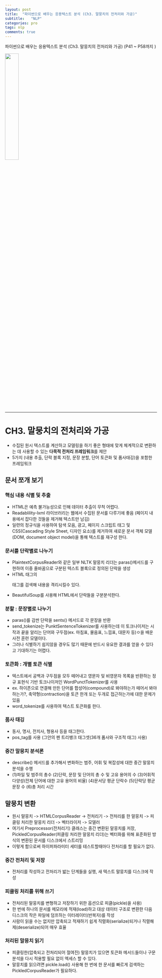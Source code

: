 ```yaml
---
layout: post
title:  "파이썬으로 배우는 응용텍스트 분석 (Ch3. 말뭉치의 전처리와 가공)"
subtitle:   "NLP"
categories: pro
tags: nlp
comments: true
---
```



파이썬으로 배우는 응용텍스트 분석 (Ch3. 말뭉치의 전처리와 가공) (P41 ~ P58까지 ) 

<img src="http://image.yes24.com/momo/TopCate2739/MidCate008/273872383.jpg" width="30%">  

---


# CH3. 말뭉치의 전처리와 가공

- 수집된 원시 텍스트를 계산하고 모델링을 하기 좋은 형태에 맞게 체계적으로 변환하는 데 사용할 수 있는 **다목적 전처리 프레임워크**를 제안
- 5가지 (내용 추출, 단락 블록 지정, 문장 분할, 단어 토큰화 및 품사태깅)을 포함한 프레임워크

## 문서 쪼개 보기
  
### 핵심 내용 식별 및 추출
- HTML은 예측 불가능성으로 인해 데이터 추출이 무척 어렵다.
- Readablility-lxml 라이브러리는 웹에서 수집된 문서를 다루기에 좋음 (페이지 내용에서 잡다한 것들을 제거해 텍스트만 남김)
- 일련의 정규식을 사용하여 탐색 모음, 광고, 페이지 스크립트 태그 및 CSS(Cascading Style Sheet, 디자인 요소)를 제거하여 새로운 문서 객체 모델(DOM, document object model)을 통해 텍스트를 재구성 한다.
  
### 문서를 단락별로 나누기
- PlaintextCorpusReader와 같은 일부 NLTK 말뭉치 리더는 paras()메서드를 구현하여 이중 줄바꿈으로 구분된 텍스트 블록으로 정의된 단락을 생성
- HTML 태그의 <p>태그를 검색해 내용을 격리시킬수 있다.
- BeautifulSoup를 사용해 HTML에서 단락들을 구분분석한다.
  
### 분할 : 문장별로 나누기
- paras()를 감싼 단락을 sents() 메서드로 각 문장을 반환
- send_tokenize는 PunktSentenceTokenizer를 사용하는데 이 토크나이저는 시작과 끝을 알리는 단어와 구두점(ex. 마침표, 물음표, 느낌표, 대문자 등)ㅇ을 배운 사전 훈련 모델이다.
- 그러나 식별하기 쉽지않을 경우도 많기 때문에 반드시 유요한 결과를 얻을 수 있다고 기대하기는 어렵다.

### 토큰화 : 개별 토큰 식별
- 텍스트에서 공백과 구두점을 모두 떼어내고 영문자 및 비영문자 목록을 반환하는 정규 표현식 기반 토크나이저인 WordPunctTokenizer를 사용
- ex. 하이픈으로 연결해 만든 단어를 합성어(compound)로 봐야하는가 떼어서 봐야하는가?, 축약형(contraction)을 토큰 한개 또는 두개로 접근하는가에 대한 문제가 있음
- word_tokenize를 사용하여 텍스트 토큰화를 한다.

### 품사 태깅
- 동사, 명사, 전치사, 형용사 등을 태그한다.
- pos_tag를 사용 (그안의 펜 트리뱅크 태그셋(36개 품사와 구조적 태그) 사용)

### 중간 말뭉치 분석론
- describe() 메서드를 추가해서 변화하는 범주, 어휘 및 복잡성에 대한 중간 말뭉치 분석을 수행
- (1)파일 및 범주의 총수 (2)단락, 문장 및 단어의 총 수 및 고유 용어의 수 (3)어휘적 다양성(전체 단어에 대한 고유 용어의 비율) (4)문서당 평균 단락수 (5)단락당 평균 문장 수 (6)총 처리 시간
  
## 말뭉치 변환
- 원시 말뭉치 -> HTMLCorpusReader -> 전처리기 -> 전처리를 한 말뭉치 -> 피클링 처리한 말뭉치 리더 -> 벡터라이저 -> 모델러
- 여기서 Preprocessor(전처리기) 클래스는 중간 변환된 말뭉치를 저장, PickledCorpusReader(피클링 처리한 말뭉치 리더)는 벡터화를 위해 표준화된 방식의 변환된 문서를 디스크에서 스트리밍
- 이렇게 함으로써 하이퍼파라미터 세터를 테스트할때마다 전처리를 할 필요가 없다.
  
### 중간 전처리 및 저장
- 전처리를 작성하고 전처리가 밟는 단계들을 실행, 새 텍스트 말뭉치를 디스크에 작성

### 피클링 처리를 위해 쓰기
- 전처리된 말뭉치를 변형하고 저장하기 위한 옵션으로 피클(pickle)을 사용)
- 한 번에 하나의 문서를 메모리에 적재(load)하고 대상 데이터 구조로 변환한 다음 디스크의 작은 파일에 덤프하는 이터레이터(반복자)를 작성
- 사람이 읽을 수는 없지만 압축되고 적재하기 쉽게 직렬화(serialize)되거나 직렬해제(deserialize)되어 매우 효율 

### 처리된 말뭉치 읽기
- 피클링한(압축되고 전처리되어 절여진) 말뭉치가 있으면 토큰화 메서드들이나 구문분석을 다시 적용할 필요 없이 엑세스 할 수 있다.
- 말뭉치를 읽으려면 pickle.load() 사용해 한 번에 한 문서를 빠르게 검색하는 PickledCorpusReader가 필요하다.
